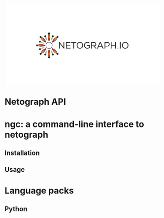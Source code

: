 

![Netograph API](assets/netograph-logo.png)


# Netograph API

# ngc: a command-line interface to netograph


## Installation


## Usage



# Language packs

## Python
